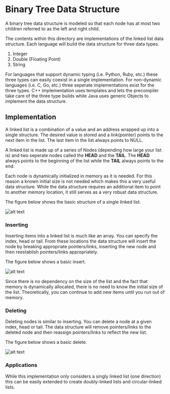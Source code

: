 # Binary Tree Data Structure

A binary tree data structure is modeled so that each node has at most two children referred to as the 
left and right child.

The contents within this directory are implementations of the linked list data structure.  Each language 
will build the data structure for three data types.
1. Integer
2. Double (Floating Point) 
3. String

For languages that support dynamic typing (i.e. Python, Ruby, etc.) these three types can easily coexist
in a single implementation.  For non-dynamic languages (i.e. C, Go, etc.) three seperate implementations
exist for the three types.  C++ implementation uses templates and lets the precompiler take care of the
three type builds while Java uses generic Objects to implement the data structure.  

## Implementation

A linked list is a combination of a value and an address wrapped up into a single structure.  The desired
value is stored and a link(pointer) points to the next item in the list.  The last item in the list always
points to NULL.  

A linked list is made up of a series of Nodes (depending how large your list is) and two seperate nodes
called the **HEAD** and the **TAIL**.  The **HEAD** always points to the beginning of the list while the
**TAIL** always points to the end.

Each node is dynamically initialized in memory as it is needed.  For this reason a known initial size is
not needed which makes this a very useful data structure.  While the data structure requires an additional
item to point to another memory location, it still serves as a very robust data structure.

The figure below shows the basic structure of a single linked list.

![alt text](./linked_list1.png "Linked List Data Structure Overview")

### Inserting

Inserting items into a linked list is much like an array.  You can specify the index, head or tail.  From
these locations the data structure will insert the node by breaking appropriate pointers/links, inserting
the new node and then reestablish pointers/links appropriately.

The figure below shows a basic insert.

![alt text](./linked_list2.png "Linked List Data Insertion Overview")

Since there is no dependency on the size of the list and the fact that memory is dynamically allocated,
there is no need to know the initial size of the list.  Theoretically, you can continue to add new items
until you run out of memory.

### Deleting

Deleting nodes is similar to inserting.  You can delete a node at a given index, head or tail.  The data
structure will remove pointers/links to the deleted node and then reassign pointers/links to reflect the 
new list.

The figure below shows a basic delete.

![alt text](./linked_list3.png "Linked List Data Deletion Overview")

### Applications

While this implementation only considers a singly linked list (one direction) this can be easily extended
to create doubly-linked lists and circular-linked lists.